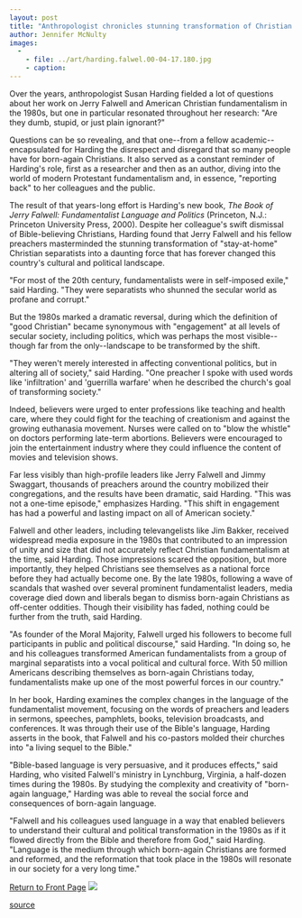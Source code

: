 ```yaml
---
layout: post
title: "Anthropologist chronicles stunning transformation of Christian fundamentalism"
author: Jennifer McNulty 
images:
  -
    - file: ../art/harding.falwel.00-04-17.180.jpg
    - caption: 
---
```


Over the years, anthropologist Susan Harding fielded a lot of questions about her work on Jerry Falwell and American Christian fundamentalism in the 1980s, but one in particular resonated throughout her research: "Are they dumb, stupid, or just plain ignorant?"

Questions can be so revealing, and that one--from a fellow academic--encapsulated for Harding the disrespect and disregard that so many people have for born-again Christians. It also served as a constant reminder of Harding's role, first as a researcher and then as an author, diving into the world of modern Protestant fundamentalism and, in essence, "reporting back" to her colleagues and the public.  
  
The result of that years-long effort is Harding's new book, _The Book of Jerry Falwell: Fundamentalist Language and Politics_ (Princeton, N.J.: Princeton University Press, 2000). Despite her colleague's swift dismissal of Bible-believing Christians, Harding found that Jerry Falwell and his fellow preachers masterminded the stunning transformation of "stay-at-home" Christian separatists into a daunting force that has forever changed this country's cultural and political landscape.  
  
"For most of the 20th century, fundamentalists were in self-imposed exile," said Harding. "They were separatists who shunned the secular world as profane and corrupt."  
  
But the 1980s marked a dramatic reversal, during which the definition of "good Christian" became synonymous with "engagement" at all levels of secular society, including politics, which was perhaps the most visible--though far from the only--landscape to be transformed by the shift.  
  
"They weren't merely interested in affecting conventional politics, but in altering all of society," said Harding. "One preacher I spoke with used words like 'infiltration' and 'guerrilla warfare' when he described the church's goal of transforming society."  
  
Indeed, believers were urged to enter professions like teaching and health care, where they could fight for the teaching of creationism and against the growing euthanasia movement. Nurses were called on to "blow the whistle" on doctors performing late-term abortions. Believers were encouraged to join the entertainment industry where they could influence the content of movies and television shows.   
  
Far less visibly than high-profile leaders like Jerry Falwell and Jimmy Swaggart, thousands of preachers around the country mobilized their congregations, and the results have been dramatic, said Harding. "This was not a one-time episode," emphasizes Harding. "This shift in engagement has had a powerful and lasting impact on all of American society."  
  
Falwell and other leaders, including televangelists like Jim Bakker, received widespread media exposure in the 1980s that contributed to an impression of unity and size that did not accurately reflect Christian fundamentalism at the time, said Harding. Those impressions scared the opposition, but more importantly, they helped Christians see themselves as a national force before they had actually become one. By the late 1980s, following a wave of scandals that washed over several prominent fundamentalist leaders, media coverage died down and liberals began to dismiss born-again Christians as off-center oddities. Though their visibility has faded, nothing could be further from the truth, said Harding.  
  
"As founder of the Moral Majority, Falwell urged his followers to become full participants in public and political discourse," said Harding. "In doing so, he and his colleagues transformed American fundamentalists from a group of marginal separatists into a vocal political and cultural force. With 50 million Americans describing themselves as born-again Christians today, fundamentalists make up one of the most powerful forces in our country."  
  
In her book, Harding examines the complex changes in the language of the fundamentalist movement, focusing on the words of preachers and leaders in sermons, speeches, pamphlets, books, television broadcasts, and conferences. It was through their use of the Bible's language, Harding asserts in the book, that Falwell and his co-pastors molded their churches into "a living sequel to the Bible."   
  
"Bible-based language is very persuasive, and it produces effects," said Harding, who visited Falwell's ministry in Lynchburg, Virginia, a half-dozen times during the 1980s. By studying the complexity and creativity of "born-again language," Harding was able to reveal the social force and consequences of born-again language.   
  
"Falwell and his colleagues used language in a way that enabled believers to understand their cultural and political transformation in the 1980s as if it flowed directly from the Bible and therefore from God," said Harding. "Language is the medium through which born-again Christians are formed and reformed, and the reformation that took place in the 1980s will resonate in our society for a very long time."

[Return to Front Page][1] ![ ][2]

[1]: ../../index.html
[2]: ../../images/trans.gif

[source](http://www1.ucsc.edu/currents/99-00/04-24/harding.html "Permalink to harding")
